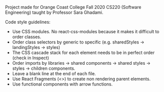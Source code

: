 Project made for Orange Coast College Fall 2020 CS220 (Software Engineering) taught by Professor Sara Ghadami.

Code style guidelines:
- Use CSS modules. No react-css-modules because it makes it difficult to order classes.
- Order class selectors by generic to specific (e.g. sharedStyles -> landingStyles -> styles)
- The CSS cascade stack for each element needs to be in perfect order (check in Inspect)
- Order imports by libraries -> shared components -> shared styles -> styles -> children components.
- Leave a blank line at the end of each file.
- Use React Fragments (<>) to create non rendering parent elements.
- Use functional components with arrow functions.